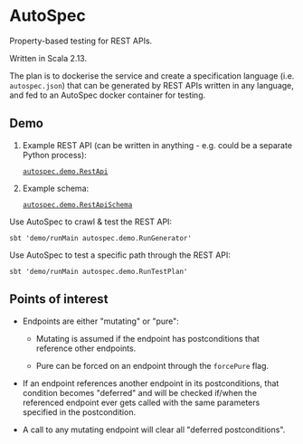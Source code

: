 # AutoSpec

Property-based testing for REST APIs.

Written in Scala 2.13.

The plan is to dockerise the service and create a specification language (i.e. `autospec.json`) that can be generated by REST APIs written in any language, and fed to an AutoSpec docker container for testing.

## Demo

1.  Example REST API (can be written in anything - e.g. could be a separate Python process):

    [`autospec.demo.RestApi`](demo/src/main/scala/autospec/demo/RestApi.scala)

2.  Example schema:

    [`autospec.demo.RestApiSchema`](demo/src/main/scala/autospec/demo/RestApiSchema.scala)

Use AutoSpec to crawl & test the REST API:

    sbt 'demo/runMain autospec.demo.RunGenerator'

Use AutoSpec to test a specific path through the REST API:

    sbt 'demo/runMain autospec.demo.RunTestPlan'

## Points of interest

-   Endpoints are either "mutating" or "pure":

    -   Mutating is assumed if the endpoint has postconditions that reference other endpoints.

    -   Pure can be forced on an endpoint through the `forcePure` flag.

-   If an endpoint references another endpoint in its postconditions, that condition becomes "deferred" and will be checked if/when the referenced endpoint ever gets called with the same parameters specified in the postcondition.

-   A call to any mutating endpoint will clear all "deferred postconditions".
